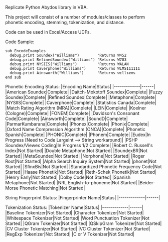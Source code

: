 Replicate Python Abydos library in VBA. 

This project will consist of a number of modules/classes to perform phonetic encoding, stemming, tokenization, and distance.

Code can be used in Excel/Access UDFs.

Code Sample:
```
sub EncodeExamples
  debug.print Soundex("Williams")        'Returns W452
  debug.print RefinedSoundex("Williams") 'Returns W783
  debug.print NYSIIS("Williams")         'Returns WALAN
  debug.print Caverphone("Williams")     'Returns WLMS111111
  debug.print Ainsworth("Williams")      'Returns wɪllɪæms
end sub
```

Phonetic Encoding Status:
|Encoding Name|Status|
|-------------|------|
|American Soundex|Complete|
|Daitch-Mokotoff Soundex|Complete|
|Fuzzy Soundex|Complete|
|Refined Soundex|Complete|
|Metaphone|Complete|
|NYSIIS|Complete|
|Caverphone|Complete|
|Statistics Canada|Complete|
|Match Rating Algorithm (MRA)|Complete|
|LEIN|Complete|
|Koelner (Cologne)|Complete|
|FONEM|Complete|
|Davidson's Consonant Code|Complete|
|Ainsworth|Complete|
|SoundD|Complete|
|ParmarKumbarana|Complete|
|Phonex|Complete|
|Phonix|Complete|
|Oxford Name Compression Algorithm (ONCA)|Complete|
|Phonetic Spanish|Complete|
|PHONIC|Complete|
|Phonem|Complete|
|Eudex|In Progress [Need to Code LargeInt --> String workaround]|
|PSHP Soundex/Viewex Coding|In Progress 1/2 Complete|
|Robert C. Russell's Index|Not Started|
|Double Metaphone|Not Started|
|SoundexBR|Not Started|
|MetaSoundex|Not Started|
|Norphone|Not Started|
|Roger Root|Not Started|
|Alpha Search Inquiry System|Not Started|
|phonet|Not Started|
|SfinxBis|Not Started|
|Standardized Phonetic Frequency Code|Not Started|
|Haase Phonetik|Not Started|
|Reth-Schek Phonetik|Not Started|
|Henry Early|Not Started|
|Dolby Code|Not Started|
|Spanish Metaphone|Not Started|
|NRL English-to-phoneme|Not Started|
|Beider-Morse Phonetic Matching|Not Started|

String Fingerprint Status:
|Fingerprinter Name|Status|
|-------------|------|

Tokenization Status:
|Tokenizer Name|Status|
|-------------|------|
|Baseline Tokenizer|Not Started|
|Character Tokenizer|Not Started|
|Whitespace Tokenizer|Not Started|
|Word Punctuation Tokenizer|Not Started|
|QGram Tokenizer|Not Started|
|QSkipGram Tokenizer|Not Started|
|CV Cluster Tokenizer|Not Started|
|VC Cluster Tokenizer|Not Started|
|RegExp Tokenizer|Not Started|
|C or V Tokenizer|Not Started|
